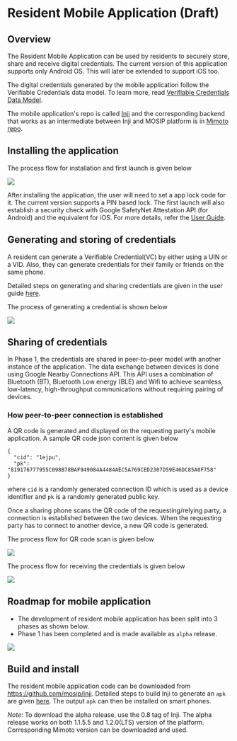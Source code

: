 # Resident Mobile Application (Draft)

## Overview

The Resident Mobile Application can be used by residents to securely store, share and receive digital credentials. The current version of this application supports only Android OS. This will later be extended to support iOS too.

The digital credentials generated by the mobile application follow the Verifiable Credentials data model. To learn more, read [Verifiable Credentials Data Model](https://www.w3.org/TR/vc-data-model/).

The mobile application's repo is called [Inji](https://github.com/mosip/inji) and the corresponding backend that works as an intermediate between Inji and MOSIP platform is in [Mimoto repo](https://github.com/mosip/mimoto).

## Installing the application

The process flow for installation and first launch is given below

![](\_images/app-install-launch-process.jpg)

After installing the application, the user will need to set a app lock code for it. The current version supports a PIN based lock. The first launch will also establish a security check with Google SafetyNet Attestation API (for Android) and the equivalent for iOS. For more details, refer the [User Guide](https://docs.mosip.io/1.2.0/modules/mobile-application/mobile-id-app-user-guide-new).

## Generating and storing of credentials

A resident can generate a Verifiable Credential(VC) by either using a UIN or a VID. Also, they can generate credentials for their family or friends on the same phone.

Detailed steps on generating and sharing credentials are given in the user guide [here](broken-reference).

The process of generating a credential is shown below

![](\_images/app-generating-credential-process.jpg)

## Sharing of credentials

In Phase 1, the credentials are shared in peer-to-peer model with another instance of the application. The data exchange between devices is done using Google Nearby Connections API. This API uses a combination of Bluetooth (BT), Bluetooth Low energy (BLE) and Wifi to achieve seamless, low-latency, high-throughput communications without requiring pairing of devices.

### How peer-to-peer connection is established

A QR code is generated and displayed on the requesting party's mobile application. A sample QR code json content is given below

```
{
  "cid": "1ejpu",
  "pk": "819176777955C098B78BAF949084A4484AEC5A769CED2307D59E46DC85A0F758"
}
```

where `cid` is a randomly generated connection ID which is used as a device identifier and `pk` is a randomly generated public key.

Once a sharing phone scans the QR code of the requesting/relying party, a connection is established between the two devices. When the requesting party has to connect to another device, a new QR code is generated.

The process flow for QR code scan is given below

![](\_images/app-qr-code-scan-process.jpg)

The process flow for receiving the credentials is given below

![](\_images/app-receiving-credential-process.jpg)

## Roadmap for mobile application

* The development of resident mobile application has been split into 3 phases as shown below.
* Phase 1 has been completed and is made available as `alpha` release.

![](\_images/mobile-app-roadmap.png)

## Build and install

The resident mobile application code can be downloaded from https://github.com/mosip/inji. Detailed steps to build Inji to generate an `apk` are given [here](https://github.com/mosip/inji#building-from-source). The output `apk` can then be installed on smart phones.

_Note_: To download the alpha release, use the 0.8 tag of Inji. The alpha release works on both 1.1.5.5 and 1.2.0(LTS) version of the platform. Corresponding Mimoto version can be downloaded and used.
